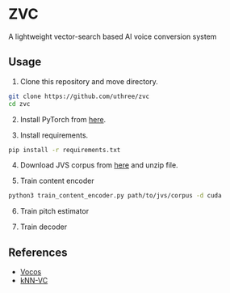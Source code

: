 # ZVC
A lightweight vector-search based AI voice conversion system

## Usage
1. Clone this repository and move directory.
```sh
git clone https://github.com/uthree/zvc
cd zvc
```

2. Install  PyTorch from
[here](https://pytorch.org).

3. Install requirements.
```sh
pip install -r requirements.txt
```

4. Download JVS corpus from [here](https://sites.google.com/site/shinnosuketakamichi/research-topics/jvs_corpus) and unzip file.

5. Train content encoder
```sh
python3 train_content_encoder.py path/to/jvs/corpus -d cuda
```

6. Train pitch estimator

7. Train decoder


## References
- [Vocos](https://arxiv.org/abs/2306.00814)
- [kNN-VC](https://arxiv.org/abs/2305.18975)
